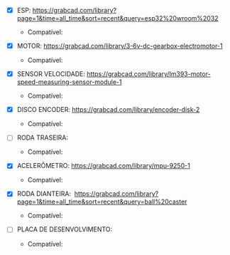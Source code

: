 - [x] ESP:
https://grabcad.com/library?page=1&time=all_time&sort=recent&query=esp32%20wroom%2032
  - Compatível:

- [x] MOTOR:
https://grabcad.com/library/3-6v-dc-gearbox-electromotor-1
  - Compatível:

- [x] SENSOR VELOCIDADE: 
https://grabcad.com/library/lm393-motor-speed-measuring-sensor-module-1
  - Compatível:

- [x] DISCO ENCODER: 
https://grabcad.com/library/encoder-disk-2
  - Compatível:

- [ ] RODA TRASEIRA:

  - Compatível:


- [x] ACELERÔMETRO: 
https://grabcad.com/library/mpu-9250-1
  - Compatível:

- [x] RODA DIANTEIRA: 
https://grabcad.com/library?page=1&time=all_time&sort=recent&query=ball%20caster
  - Compatível:

- [ ] PLACA DE DESENVOLVIMENTO:

  - Compatível:

